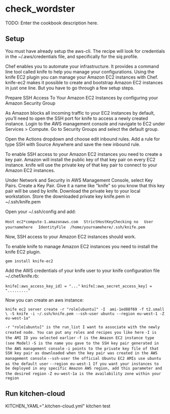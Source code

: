 # check_wordster

TODO: Enter the cookbook description here.

## Setup

You must have already setup the aws-cli.  The recipe will look
for credentials in the ~/.aws/credentials file, and specifically 
for the siq profile.

Chef enables you to automate your infrastructure. It provides a
command line tool called knife to help you manage your configurations.
Using the knife EC2 plugin you can manage your Amazon EC2 instances
with Chef.  knife-ec2 makes it possible to create and bootstrap Amazon
EC2 instances in just one line. But you have to go through a few setup steps.

Prepare SSH Access To Your Amazon EC2 Instances by configuring your Amazon Security Group

As Amazon blocks all incoming traffic to your EC2 instances by default,
you’ll need to open the SSH port for knife to access a newly created
instance.  Login to the AWS management console and navigate to EC2 under
Services > Compute. Go to Security Groups and select the default group.

Open the Actions dropdown and choose edit inbound rules.  Add a rule for
type SSH with Source Anywhere and save the new inbound rule.

To enable SSH access to your Amazon EC2 instances you need to create a key pair.
Amazon will install the public key of that key pair on every EC2 instance.
knife will use the private key of that key pair to connect to your Amazon EC2 instances.

Under Network and Security in AWS Management Console, select Key Pairs. Create a Key Pair.
Give it a name like "knife" so you know that this key pair will be used by knife.
Download the private key to your local workstation.  Store the downloaded private
key knife.pem in ~/.ssh/knife.pem

Open your ~/.ssh/config and add:

`Host ec2*compute-1.amazonaws.com`
`  StrictHostKeyChecking no`
`  User yournamehere`
`  IdentityFile  /home/yournamehere/.ssh/knife.pem`

Now, SSH access to your Amazon EC2 instances should work.

To enable knife to manage Amazon EC2 instances you need to install the knife EC2 plugin.

`gem install knife-ec2`

Add the AWS credentials of your knife user to your knife configuration file ~/.chef/knife.rb:

`knife[:aws_access_key_id] = "..."`
`knife[:aws_secret_access_key] = "........."`

Now you can create an aws instance:

`knife ec2 server create -r "role[ubuntu]" -I  ami-1ed88f69 -f t2.small \
  -S knife -i ~/.ssh/knife.pem --ssh-user ubuntu --region eu-west-1 -Z eu-west-1a"`

`-r "role[ubuntu]" is the run_list I want to associate with the newly created node. You can put any roles and recipes you like here`
`-I is the AMI ID you selected earlier`
`-f is the Amazon EC2 instance type (see Model)`
`-S is the name you gave to the SSH key pair generated in the AWS management console`
`-i points to the private key file of that SSH key pair as downloaded when the key pair was created in the AWS management console`
`--ssh-user the official Ubuntu EC2 AMIs use ubuntu as the default user`
`--region eu-west-1 If you want your instances to be deployed in any specific Amazon AWS region, add this parameter and the desired region`
`-Z eu-west-1a is the availability zone within your region`

## Run kitchen-cloud

KITCHEN_YAML=".kitchen-cloud.yml" kitchen test

